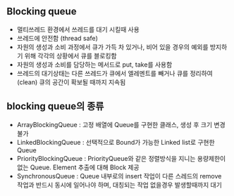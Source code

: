 ## Blocking queue

 - 멀티쓰레드 환경에서 쓰레드를 대기 시킬때 사용
 - 쓰레드에 안전함 (thread safe)
 - 자원의 생성과 소비 과정에서 큐가 가득 차 있거나, 비어 있을 경우의 예외를 방지하기 위해 각각의 상황에서 큐를 블로킹함
 - 자원의 생성과 소비를 담당하는 메서드로 put, take를 사용함
 - 쓰레드의 대기상태는 다른 쓰레드가 큐에서 엘레멘트를 빼거나 큐를 정리하여(clean) 큐의 공간이 확보될 때까지 지속됨

## blocking queue의 종류
 - ArrayBlockingQueue : 고정 배열에 Queue를 구현한 클래스, 생성 후 크기 변경 불가
 - LinkedBlockingQueue : 선택적으로 Bound가 가능한 Linked list로 구현한 Queue
 - PriorityBlockingQueue : PriorityQueue와 같은 정렬방식을 지니는 용량제한이 없는 Queue. Element 추출에 대해 Block 제공
 - SynchronousQueue : Queue 내부로의 insert 작업이 다른 스레드의 remove 작업과 반드시 동시에 일어나야 하며, 대칭되는 작업 없을경우 발생할때까지 대기
 
 
